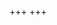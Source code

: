 +++
+++
<canvas id="interactive"></canvas>
<script type="module">
    import init from './wasm-bindgen/convex_hull.js'
    init()
</script>
